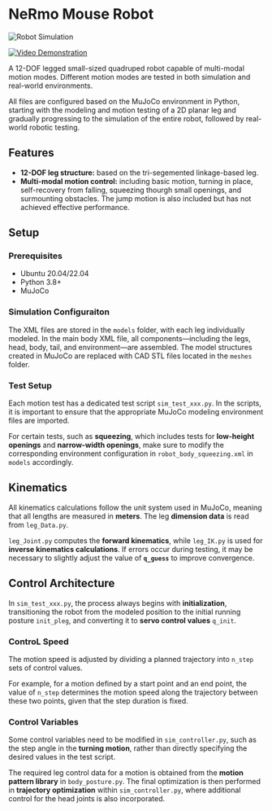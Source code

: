 # NeRmo Mouse Robot

![Robot Simulation](images/NeRmo_Overview.jpg)

[![Video Demonstration](https://img.shields.io/youtube/channel/views/:UClva9bOC5x7I6EH2yGsfpeg)](https://www.youtube.com/watch?v=iS-gbdyKS5s&list=PLG0yEiqorTkgIp97KAagTFfdkPwRGbhUh&index=63)

A 12-DOF legged small-sized quadruped robot capable of multi-modal motion modes. Different motion modes are tested in both simulation and real-world environments.

All files are configured based on the MuJoCo environment in Python, starting with the modeling and motion testing of a 2D planar leg and gradually progressing to the simulation of the entire robot, followed by real-world robotic testing.

## Features
- **12-DOF leg structure:** based on the tri-segemented linkage-based leg.
- **Multi-modal motion control:** including basic motion, turning in place, self-recovery from falling, squeezing thourgh small openings, and surmounting obstacles. The jump motion is also included but has not achieved effective performance.

## Setup
### Prerequisites
- Ubuntu 20.04/22.04
- Python 3.8+
- MuJoCo

### Simulation Configuraiton
The XML files are stored in the `models` folder, with each leg individually modeled. In the main body XML file, all components—including the legs, head, body, tail, and environment—are assembled. The model structures created in MuJoCo are replaced with CAD STL files located in the `meshes` folder.

### Test Setup
Each motion test has a dedicated test script `sim_test_xxx.py`. In the scripts, it is important to ensure that the appropriate MuJoCo modeling environment files are imported. 

For certain tests, such as **squeezing**, which includes tests for **low-height openings** and **narrow-width openings**, make sure to modify the corresponding environment configuration in `robot_body_squeezing.xml` in `models` accordingly.

## Kinematics
All kinematics calculations follow the unit system used in MuJoCo, meaning that all lengths are measured in **meters**. The leg **dimension data** is read from `leg_Data.py`.

`leg_Joint.py` computes the **forward kinematics**, while `leg_IK.py` is used for **inverse kinematics calculations**. If errors occur during testing, it may be necessary to slightly adjust the value of **`q_guess`** to improve convergence.

## Control Architecture
In `sim_test_xxx.py`, the process always begins with **initialization**, transitioning the robot from the modeled position to the initial running posture `init_pleg`, and converting it to **servo control values** `q_init`.

### ControL Speed
The motion speed is adjusted by dividing a planned trajectory into `n_step` sets of control values. 

For example, for a motion defined by a start point and an end point, the value of `n_step` determines the motion speed along the trajectory between these two points, given that the step duration is fixed.

### Control Variables
Some control variables need to be modified in `sim_controller.py`, such as the step angle in the **turning motion**, rather than directly specifying the desired values in the test script.

The required leg control data for a motion is obtained from the **motion pattern library** in `body_posture.py`. The final optimization is then performed in **trajectory optimization** within `sim_controller.py`, where additional control for the head joints is also incorporated.
